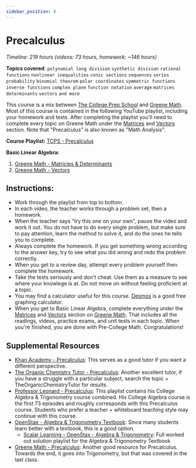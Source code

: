 ```yaml
---
sidebar_position: 8
---
```


# Precalculus
*Timeline: 219 hours (videos: 73 hours, homework: ~146 hours)*

**Topics covered**:
`polynomial long division`
`synthetic division`
`rational functions`
`nonlinear inequalities`
`conic sections`
`sequences`
`series`
`probability`
`binomial theorem`
`polar coordinates`
`symmetric functions`
`inverse functions`
`complex plane`
`function notation`
`average`
`matrices`
`determinants`
`vectors`
`and more`

This course is a mix between [The College Prep School](https://www.youtube.com/@thecollegeprepschool4486) and [Greene Math](https://greenemath.com/). Most of this course is contained in the following YouTube playlist, including your homework and tests. After completing the playlist you'll need to complete every topic on Greene Math under the [Matrices](https://greenemath.com/Precalculus.html#matrices-determinants) and [Vectors](https://greenemath.com/Precalculus.html#vectors) section. Note that "Precalculus" is also known as "Math Analysis".

**Course Playlist:** [TCPS - Precalculus](https://www.youtube.com/playlist?list=PLm2VEQtiYjhrrznuk1nQu9qJBniirGXl_)

**Basic Linear Algebra:**
1. [Greene Math - Matricies & Determinants](https://greenemath.com/Precalculus.html#matrices-determinants)
2. [Greene Math - Vectors](https://greenemath.com/Precalculus.html#vectors)

## Instructions:

- Work through the playlist from top to bottom.
- In each video, the teacher works through a problem set, then a homework.
- When the teacher says "try this one on your own", pause the video and work it out. You do not have to do every single problem, but make sure to pay attention, learn the method to solve it, and do the ones he tells you to complete.
- Always complete the homework. If you get something wrong according to the answer key, try to see what you did wrong and redo the problem correctly.
- When you get to a review day, attempt every problem yourself then complete the homework.
- Take the tests seriously and don't cheat. Use them as a measure to see where your knowlege is at. Do not move on without feeling proficient at a topic.
- You may find a calculator useful for this course. [Desmos](https://www.desmos.com/calculator) is a good free graphing calculator.
- When you get to Basic Linear Algebra, complete everything under the [Matrices](https://greenemath.com/Precalculus.html#matrices-determinants) and [Vectors](https://greenemath.com/Precalculus.html#vectors) section on [Greene Math](https://greenemath.com/). That includes all the readings, videos, practice exams, and unit tests in each topic. When you're finished, you are done with Pre-College Math. Congratulations!

## Supplemental Resources
- [Khan Academy - Precalculus](https://khanacademy.org/math/precalculus): This serves as a good tutor if you want a different perspective.
- [The Organic Chemistry Tutor - Precalculus](https://www.youtube.com/playlist?list=PL0o_zxa4K1BU5sTWZ2YxFhpXwsnMfMke7): Another excellent tutor, if you have a struggle with a particular subject, search the topic + TheOrganicChemistryTutor for results.
- [Professor Leonard - Precalculus](https://www.youtube.com/watch?v=c41QejoWnb4&list=PLDesaqWTN6ESsmwELdrzhcGiRhk5DjwLP): This playlist contains his College Algebra & Trigonometry course combined. His College Algebra course is the first 73 episodes and roughly corresponds with this Precalculus course. Students who prefer a teacher + whiteboard teaching style may continue with this course.
- [OpenStax - Algebra & Trigonometry Textbook](https://openstax.org/details/books/intermediate-algebra-2e): Since many students learn better with a textbook, this is a good option.
    - [Scalar Learning - OpenStax - Algebra & Trigonometry](https://www.youtube.com/playlist?list=PLZBnAG03572riK3KtGrTnpGNGn2fi-zDm): Full worked out solution playlist for the Algebra & Trigonometry Textbook
- [Greene Math - Precalculus](https://www.greenemath.com/Precalculus.html): Another good resource for Precalculus. Towards the end, it goes into Trigonometry, but that was covered in the last class.